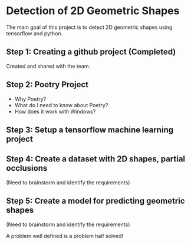 
# Detection of 2D Geometric Shapes

The main goal of this project is to detect 2D geometric shapes using tensorflow and python.


## Step 1: Creating a github project (Completed)

Created and shared with the team.


## Step 2: Poetry Project

* Why Poetry?
* What do I need to know about Poetry?
* How does it work with Windows?

## Step 3: Setup a tensorflow machine learning project


## Step 4: Create a dataset with 2D shapes, partial occlusions

(Need to brainstorm and identify the requirements)


## Step 5: Create a model for predicting geometric shapes

(Need to brainstorm and identify the requirements)


A problem well defined is a problem half solved!

